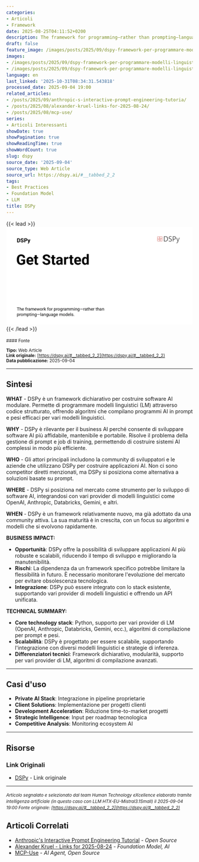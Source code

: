 ```yaml
---
categories:
- Articoli
- Framework
date: 2025-08-25T04:11:52+0200
description: The framework for programming—rather than prompting—language models.
draft: false
feature_image: /images/posts/2025/09/dspy-framework-per-programmare-modelli-linguistici-featured.webp
images:
- /images/posts/2025/09/dspy-framework-per-programmare-modelli-linguistici-featured.webp
- /images/posts/2025/09/dspy-framework-per-programmare-modelli-linguistici-2.webp
language: en
last_linked: '2025-10-31T08:34:31.543818'
processed_date: 2025-09-04 19:00
related_articles:
- /posts/2025/09/anthropic-s-interactive-prompt-engineering-tutoria/
- /posts/2025/08/alexander-kruel-links-for-2025-08-24/
- /posts/2025/08/mcp-use/
series:
- Articoli Interessanti
showDate: true
showPagination: true
showReadingTime: true
showWordCount: true
slug: dspy
source_date: '2025-09-04'
source_type: Web Article
source_url: https://dspy.ai/#__tabbed_2_2
tags:
- Best Practices
- Foundation Model
- LLM
title: DSPy
---
```


{{< lead >}}
![Featured image](/images/posts/2025/09/dspy-framework-per-programmare-modelli-linguistici-featured.webp)
{{< /lead >}}

<small>
#### Fonte

**Tipo:** Web Article  
**Link originale:** [https://dspy.ai/#__tabbed_2_2](https://dspy.ai/#__tabbed_2_2)  
**Data pubblicazione:** 2025-09-04

</small>

---

## Sintesi

**WHAT** - DSPy è un framework dichiarativo per costruire software AI modulare. Permette di programmare modelli linguistici (LM) attraverso codice strutturato, offrendo algoritmi che compilano programmi AI in prompt e pesi efficaci per vari modelli linguistici.

**WHY** - DSPy è rilevante per il business AI perché consente di sviluppare software AI più affidabile, mantenibile e portabile. Risolve il problema della gestione di prompt e job di training, permettendo di costruire sistemi AI complessi in modo più efficiente.

**WHO** - Gli attori principali includono la community di sviluppatori e le aziende che utilizzano DSPy per costruire applicazioni AI. Non ci sono competitor diretti menzionati, ma DSPy si posiziona come alternativa a soluzioni basate su prompt.

**WHERE** - DSPy si posiziona nel mercato come strumento per lo sviluppo di software AI, integrandosi con vari provider di modelli linguistici come OpenAI, Anthropic, Databricks, Gemini, e altri.

**WHEN** - DSPy è un framework relativamente nuovo, ma già adottato da una community attiva. La sua maturità è in crescita, con un focus su algoritmi e modelli che si evolvono rapidamente.

**BUSINESS IMPACT:**
- **Opportunità**: DSPy offre la possibilità di sviluppare applicazioni AI più robuste e scalabili, riducendo il tempo di sviluppo e migliorando la manutenibilità.
- **Rischi**: La dipendenza da un framework specifico potrebbe limitare la flessibilità in futuro. È necessario monitorare l'evoluzione del mercato per evitare obsolescenza tecnologica.
- **Integrazione**: DSPy può essere integrato con lo stack esistente, supportando vari provider di modelli linguistici e offrendo un API unificata.

**TECHNICAL SUMMARY:**
- **Core technology stack**: Python, supporto per vari provider di LM (OpenAI, Anthropic, Databricks, Gemini, ecc.), algoritmi di compilazione per prompt e pesi.
- **Scalabilità**: DSPy è progettato per essere scalabile, supportando l'integrazione con diversi modelli linguistici e strategie di inferenza.
- **Differenziatori tecnici**: Framework dichiarativo, modularità, supporto per vari provider di LM, algoritmi di compilazione avanzati.

---

## Casi d'uso

- **Private AI Stack**: Integrazione in pipeline proprietarie
- **Client Solutions**: Implementazione per progetti clienti
- **Development Acceleration**: Riduzione time-to-market progetti
- **Strategic Intelligence**: Input per roadmap tecnologica
- **Competitive Analysis**: Monitoring ecosystem AI

---



## Risorse

### Link Originali
- [DSPy](https://dspy.ai/#__tabbed_2_2) - Link originale


---

*<small>Articolo segnalato e selezionato dal team Human Technology eXcellence elaborato tramite intelligenza artificiale (in questo caso con LLM HTX-EU-Mistral3.1Small) il 2025-09-04 19:00
Fonte originale: [https://dspy.ai/#__tabbed_2_2](https://dspy.ai/#__tabbed_2_2)</small>*

## Articoli Correlati

- [Anthropic's Interactive Prompt Engineering Tutorial](/posts/2025/09/anthropic-s-interactive-prompt-engineering-tutoria/) - *Open Source*
- [Alexander Kruel - Links for 2025-08-24](/posts/2025/08/alexander-kruel-links-for-2025-08-24/) - *Foundation Model, AI*
- [MCP-Use](/posts/2025/08/mcp-use/) - *AI Agent, Open Source*
